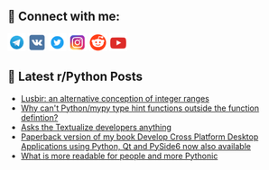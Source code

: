 ## 🔎 Connect with me:
[<img src="https://github.com/bullbesh/bullbesh/blob/main/images/Telegram.png" width="32" height="32" />](https://t.me/bullbesh)
[<img src="https://github.com/bullbesh/bullbesh/blob/main/images/VK.png" width="32" height="32" />](https://vk.com/bullbesh)
[<img src="https://github.com/bullbesh/bullbesh/blob/main/images/Twitter.png" width="32" height="32" />](https://twitter.com/bullbesh1)
[<img src="https://github.com/bullbesh/bullbesh/blob/main/images/Instagram.png" width="32" height="32" />](https://www.instagram.com/bullbesh)
[<img src="https://github.com/bullbesh/bullbesh/blob/main/images/Reddit.png" width="32" height="32" />](https://www.reddit.com/user/bullbesh)
[<img src="https://github.com/bullbesh/bullbesh/blob/main/images/YouTube.png" width="32" height="32" />](https://www.youtube.com/channel/UCtfjRs6uzgq5mfm8S06WTcg)

## 📕 Latest r/Python Posts
<!-- BLOG-POST-LIST:START -->
- [Lusbir: an alternative conception of integer ranges](https://www.reddit.com/r/Python/comments/11qgztq/lusbir_an_alternative_conception_of_integer_ranges/)
- [Why can&#39;t Python/mypy type hint functions outside the function defintion?](https://www.reddit.com/r/Python/comments/11qf1ea/why_cant_pythonmypy_type_hint_functions_outside/)
- [Asks the Textualize developers anything](https://www.reddit.com/r/Python/comments/11qe2uv/asks_the_textualize_developers_anything/)
- [Paperback version of my book Develop Cross Platform Desktop Applications using Python, Qt and PySide6 now also available](https://www.reddit.com/r/Python/comments/11qdb2y/paperback_version_of_my_book_develop_cross/)
- [What is more readable for people and more Pythonic](https://www.reddit.com/r/Python/comments/11qcp01/what_is_more_readable_for_people_and_more_pythonic/)
<!-- BLOG-POST-LIST:END -->
